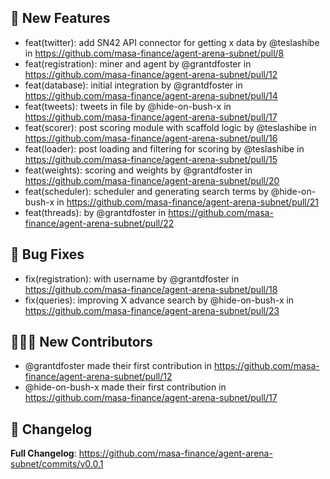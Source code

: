 ## 🥇 New Features

- feat(twitter): add SN42 API connector for getting x data by @teslashibe in https://github.com/masa-finance/agent-arena-subnet/pull/8
- feat(registration): miner and agent by @grantdfoster in https://github.com/masa-finance/agent-arena-subnet/pull/12
- feat(database): initial integration by @grantdfoster in https://github.com/masa-finance/agent-arena-subnet/pull/14
- feat(tweets): tweets in file by @hide-on-bush-x in https://github.com/masa-finance/agent-arena-subnet/pull/17
- feat(scorer): post scoring module with scaffold logic by @teslashibe in https://github.com/masa-finance/agent-arena-subnet/pull/16
- feat(loader): post loading and filtering for scoring by @teslashibe in https://github.com/masa-finance/agent-arena-subnet/pull/15
- feat(weights): scoring and weights by @grantdfoster in https://github.com/masa-finance/agent-arena-subnet/pull/20
- feat(scheduler): scheduler and generating search terms by @hide-on-bush-x in https://github.com/masa-finance/agent-arena-subnet/pull/21
- feat(threads): by @grantdfoster in https://github.com/masa-finance/agent-arena-subnet/pull/22

## 🐛 Bug Fixes

- fix(registration): with username by @grantdfoster in https://github.com/masa-finance/agent-arena-subnet/pull/18
- fix(queries): improving X advance search by @hide-on-bush-x in https://github.com/masa-finance/agent-arena-subnet/pull/23

## 🧑‍🤝‍🧑 New Contributors

- @grantdfoster made their first contribution in https://github.com/masa-finance/agent-arena-subnet/pull/12
- @hide-on-bush-x made their first contribution in https://github.com/masa-finance/agent-arena-subnet/pull/17

## 📖 Changelog

**Full Changelog**: https://github.com/masa-finance/agent-arena-subnet/commits/v0.0.1
